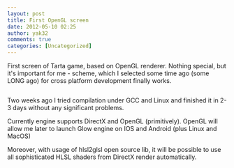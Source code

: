 ```yaml
---
layout: post
title: First OpenGL screen
date: 2012-05-10 02:25
author: yak32
comments: true
categories: [Uncategorized]
---
```

First screen of Tarta game, based on OpenGL renderer. Nothing special, but it's important for me - scheme, which I selected some time ago (some LONG ago) for cross platform development finally works.

<a href="/blog/images/uploads/2012/05/opengl_first_screen1.jpg"><img class="image featured" title="opengl_first_screen" src="/blog/images/uploads/2012/05/opengl_first_screen1.jpg" alt="" /></a>

Two weeks ago I tried compilation under GCC and Linux and finished it in 2-3 days without any significant problems.

Currently engine supports DirectX and OpenGL (primitively). OpenGL will allow me later to launch Glow engine on IOS and Android (plus Linux and MacOS)

Moreover, with usage of hlsl2glsl open source lib, it will be possible to use all sophisticated HLSL shaders from DirectX render automatically.
